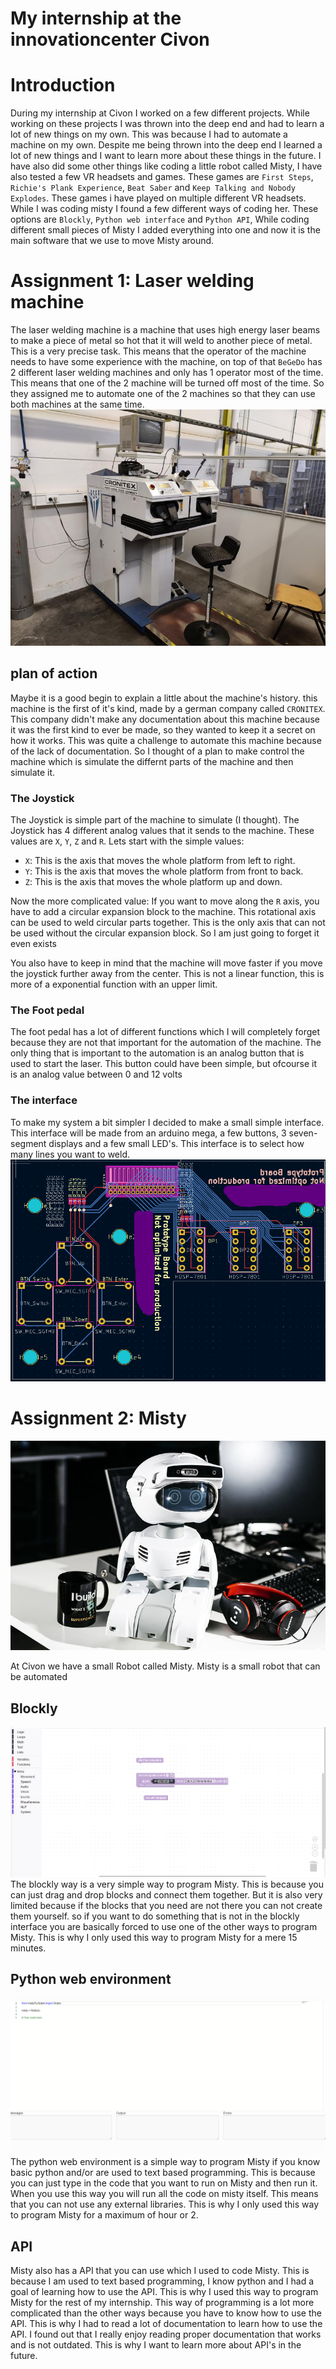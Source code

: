# My internship at the innovationcenter Civon

# Introduction
During my internship at Civon I worked on a few different projects. While working on these projects I was thrown into the deep end and had to learn a lot of new things on my own. This was because I had to automate a machine on my own. Despite me being thrown into the deep end I learned a lot of new things and I want to learn more about these things in the future. I have also did some other things like coding a little robot called Misty, I have also tested a few VR headsets and games. These games are `First Steps`, `Richie's Plank Experience`, `Beat Saber` and `Keep Talking and Nobody Explodes`. These games i have played on multiple different VR headsets. While I was coding misty I found a few different ways of coding her. These options are `Blockly`, `Python web interface` and `Python API`, While coding different small pieces of Misty I added everything into one and now it is the main software that we use to move Misty around.

# Assignment 1: Laser welding machine
The laser welding machine is a machine that uses high energy laser beams to make a piece of metal so hot that it will weld to another piece of metal. This is a very precise task. This means that the operator of the machine needs to have some experience with the machine, on top of that `BeGeDo` has 2 different laser welding machines and only has 1 operator most of the time. This means that one of the 2 machine will be turned off most of the time. So they assigned me to automate one of the 2 machines so that they can use both machines at the same time.
![Laser welding machine](/pictures/Stage/Civon/BeGeDo/laserWeldingMachine.png)

## plan of action
Maybe it is a good begin to explain a little about the machine's history. this machine is the first of it's kind, made by a german company called `CRONITEX`. This company didn't make any documentation about this machine because it was the first kind to ever be made, so they wanted to keep it a secret on how it works. This was quite a challenge to automate this machine because of the lack of documentation. So I thought of a plan to make control the machine which is simulate the differnt parts of the machine and then simulate it.

### The Joystick
The Joystick is simple part of the machine to simulate (I thought). The Joystick has 4 different analog values that it sends to the machine. These values are `X`, `Y`, `Z` and `R`.
Lets start with the simple values:
- `X`: This is the axis that moves the whole platform from left to right.
- `Y`: This is the axis that moves the whole platform from front to back.
- `Z`: This is the axis that moves the whole platform up and down.

Now the more complicated value:
If you want to move along the `R` axis, you have to add a circular expansion block to the machine. This rotational axis can be used to weld circular parts together. This is the only axis that can not be used without the circular expansion block. So I am just going to forget it even exists

You also have to keep in mind that the machine will move faster if you move the joystick further away from the center. This is not a linear function, this is more of a exponential function with an upper limit.

### The Foot pedal
The foot pedal has a lot of different functions which I will completely forget because they are not that important for the automation of the machine. The only thing that is important to the automation is an analog button that is used to start the laser. This button could have been simple, but ofcourse it is an analog value between 0 and 12 volts

### The interface
To make my system a bit simpler I decided to make a small simple interface. This interface will be made from an arduino mega, a few buttons, 3 seven-segment displays and a few small LED's. This interface is to select how many lines you want to weld.
![Interface prototype](/pictures/Stage/Civon/BeGeDo/PCB/Interface_prototype.png)

# Assignment 2: Misty
![Misty](/pictures/Stage/Civon/Misty/Banner2.jpg)

At Civon we have a small Robot called Misty. Misty is a small robot that can be automated

## Blockly
![Blockly](/pictures/Stage/Civon/Misty/Interface/Blockly.png)
The blockly way is a very simple way to program Misty. This is because you can just drag and drop blocks and connect them together. But it is also very limited because if the blocks that you need are not there you can not create them yourself. so if you want to do something that is not in the blockly interface you are basically forced to use one of the other ways to program Misty. This is why I only used this way to program Misty for a mere 15 minutes.

## Python web environment
![Python web environment](/pictures/Stage/Civon/Misty/Interface/Python.png)
The python web environment is a simple way to program Misty if you know basic python and/or are used to text based programming. This is because you can just type in the code that you want to run on Misty and then run it. When you use this way you will run all the code on misty itself. This means that you can not use any external libraries. This is why I only used this way to program Misty for a maximum of hour or 2.

## API
Misty also has a API that you can use which I used to code Misty. This is because I am used to text based programming, I know python and I had a goal of learning how to use the API. This is why I used this way to program Misty for the rest of my internship. This way of programming is a lot more complicated than the other ways because you have to know how to use the API. This is why I had to read a lot of documentation to learn how to use the API. I found out that I really enjoy reading proper documentation that works and is not outdated. This is why I want to learn more about API's in the future.
